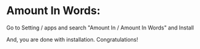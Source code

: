 Amount In Words:
=========================================================

Go to Setting / apps and search "Amount In / Amount In Words" and Install

And, you are done with installation. Congratulations!
